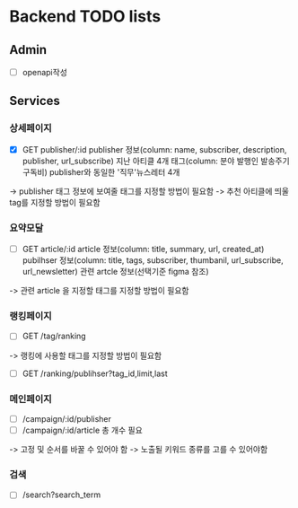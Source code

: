 # Backend TODO lists

## Admin
- [ ] openapi작성

## Services

### 상세페이지
- [X] GET publisher/:id
publisher 정보(column: name, subscriber, description, publisher, url_subscribe)
지난 아티클 4개
태그(column: 분야 발행인  발송주기  구독비)
publisher와 동일한 '직무'뉴스레터 4개

-> publisher 태그 정보에 보여줄 태그를 지정할 방법이 필요함
-> 추천 아티클에 띄울 tag를 지정할 방법이 필요함

### 요약모달
- [ ] GET article/:id
article 정보(column: title, summary, url, created_at)
pubilhser 정보(column: title, tags, subscriber, thumbanil, url_subscribe, url_newsletter)
관련 artcle 정보(선택기준 figma 참조)

-> 관련 article 을 지정할 태그를 지정할 방법이 필요함

### 랭킹페이지
- [ ] GET /tag/ranking

-> 랭킹에 사용할 태그를 지정할 방법이 필요함

- [ ] GET /ranking/publihser?tag_id,limit,last

### 메인페이지
- [ ] /campaign/:id/publisher
- [ ] /campaign/:id/article
총 개수 필요

-> 고정 및 순서를 바꿀 수 있어야 함
-> 노출될 키워드 종류를 고를 수 있어야함


### 검색
- [ ] /search?search_term
